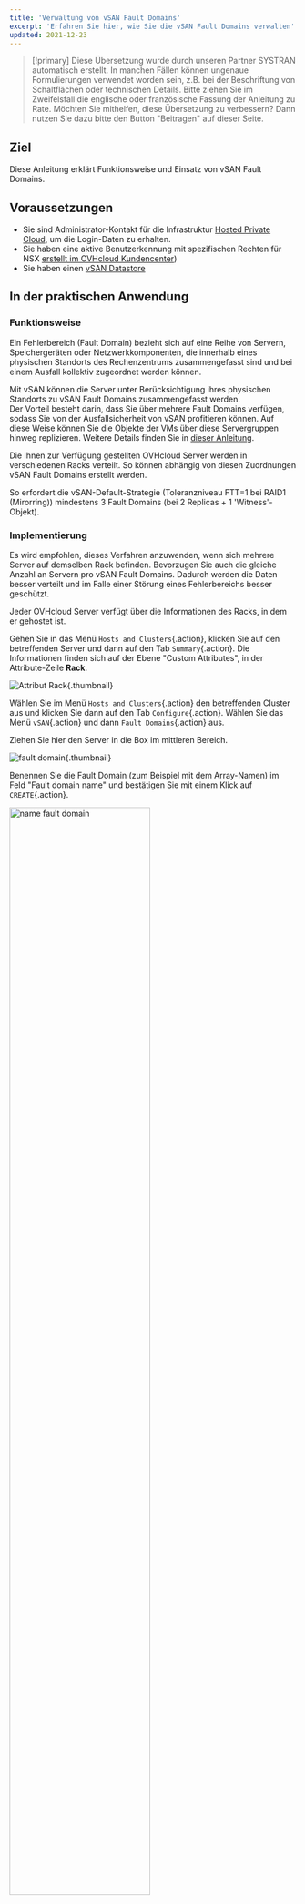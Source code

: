```yaml
---
title: 'Verwaltung von vSAN Fault Domains'
excerpt: 'Erfahren Sie hier, wie Sie die vSAN Fault Domains verwalten'
updated: 2021-12-23
---
```


> [!primary]
> Diese Übersetzung wurde durch unseren Partner SYSTRAN automatisch erstellt. In manchen Fällen können ungenaue Formulierungen verwendet worden sein, z.B. bei der Beschriftung von Schaltflächen oder technischen Details. Bitte ziehen Sie im Zweifelsfall die englische oder französische Fassung der Anleitung zu Rate. Möchten Sie mithelfen, diese Übersetzung zu verbessern? Dann nutzen Sie dazu bitte den Button "Beitragen" auf dieser Seite.
>

## Ziel

Diese Anleitung erklärt Funktionsweise und Einsatz von vSAN Fault Domains.

## Voraussetzungen

- Sie sind Administrator-Kontakt für die Infrastruktur [Hosted Private Cloud](https://www.ovhcloud.com/de/enterprise/products/hosted-private-cloud/), um die Login-Daten zu erhalten.
- Sie haben eine aktive Benutzerkennung mit spezifischen Rechten für NSX [erstellt im OVHcloud Kundencenter](/links/manager))
- Sie haben einen [vSAN Datastore](/pages/hosted_private_cloud/hosted_private_cloud_powered_by_vmware/vmware_vsan)

## In der praktischen Anwendung

### Funktionsweise

Ein Fehlerbereich (Fault Domain) bezieht sich auf eine Reihe von Servern, Speichergeräten oder Netzwerkkomponenten, die innerhalb eines physischen Standorts des Rechenzentrums zusammengefasst sind und bei einem Ausfall kollektiv zugeordnet werden können.

Mit vSAN können die Server unter Berücksichtigung ihres physischen Standorts zu vSAN Fault Domains zusammengefasst werden.<br>
Der Vorteil besteht darin, dass Sie über mehrere Fault Domains verfügen, sodass Sie von der Ausfallsicherheit von vSAN profitieren können. Auf diese Weise können Sie die Objekte der VMs über diese Servergruppen hinweg replizieren. Weitere Details finden Sie in [dieser Anleitung](https://core.vmware.com/resource/vmware-vsan-design-guide#sec8-sub3).

Die Ihnen zur Verfügung gestellten OVHcloud Server werden in verschiedenen Racks verteilt. So können abhängig von diesen Zuordnungen vSAN Fault Domains erstellt werden.

So erfordert die vSAN-Default-Strategie (Toleranzniveau FTT=1 bei RAID1 (Mirorring)) mindestens 3 Fault Domains (bei 2 Replicas + 1 'Witness'-Objekt).

### Implementierung

Es wird empfohlen, dieses Verfahren anzuwenden, wenn sich mehrere Server auf demselben Rack befinden. Bevorzugen Sie auch die gleiche Anzahl an Servern pro vSAN Fault Domains. Dadurch werden die Daten besser verteilt und im Falle einer Störung eines Fehlerbereichs besser geschützt.

Jeder OVHcloud Server verfügt über die Informationen des Racks, in dem er gehostet ist.

Gehen Sie in das Menü `Hosts and Clusters`{.action}, klicken Sie auf den betreffenden Server und dann auf den Tab `Summary`{.action}. Die Informationen finden sich auf der Ebene "Custom Attributes", in der Attribute-Zeile **Rack**.

![Attribut Rack](images/01.png){.thumbnail}

Wählen Sie im Menü `Hosts and Clusters`{.action} den betreffenden Cluster aus und klicken Sie dann auf den Tab `Configure`{.action}. Wählen Sie das Menü `vSAN`{.action} und dann `Fault Domains`{.action} aus.

Ziehen Sie hier den Server in die Box im mittleren Bereich.

![fault domain](images/02.png){.thumbnail}

Benennen Sie die Fault Domain (zum Beispiel mit dem Array-Namen) im Feld "Fault domain name" und bestätigen Sie mit einem Klick auf `CREATE`{.action}.

<img src="https://raw.githubusercontent.com/ovh/docs/develop/pages/hosted_private_cloud/hosted_private_cloud_powered_by_vmware/vmware_vsan_fault_domain/images/03.png" alt="name fault domain" class="thumbnail" width="70%" height="70%">

Sie können den Fortschritt des Erstellungstasks im Fenster `Recent Tasks`{.action} verfolgen.

![fault domain task](images/04.png){.thumbnail}

Wiederholen Sie diese Operation für jedes Array.

![Fault Domains hinzufügen](images/05.png){.thumbnail}

Fügen Sie bei Bedarf einen Server in einer bestehenden Fault Domain hinzu, indem Sie ihn verschieben, und bestätigen Sie mit einem Klick auf `MOVE`{.action}.

<img src="https://raw.githubusercontent.com/ovh/docs/develop/pages/hosted_private_cloud/hosted_private_cloud_powered_by_vmware/vmware_vsan_fault_domain/images/06.png" alt="Server" class="thumbnail" width="70%" height="70%">

Informationen zum verwendeten, verfügbaren und absoluten Speicherplatz werden über der Fault Domain angezeigt.

<img src="https://raw.githubusercontent.com/ovh/docs/develop/pages/hosted_private_cloud/hosted_private_cloud_powered_by_vmware/vmware_vsan_fault_domain/images/07.png" alt="fault domain" class="thumbnail" width="60%" height="60%">

Der vSAN-Cluster verfügt nun über Datenresilienz mittels Fault Domains.

## Weiterführende Informationen

Für den Austausch mit unserer User Community gehen Sie auf <https://community.ovh.com/en/>.
